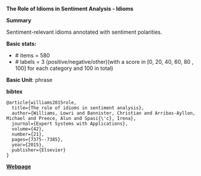 **The Role of Idioms in Sentiment Analysis - Idioms**

**Summary**

Sentiment-relevant idioms annotated with sentiment polarities.

**Basic stats:**
+ \# items = 580
+ \# labels = 3 (positive/negative/other)(with a score in [0, 20, 40, 60, 80 , 100] for each category and 100 in total)

**Basic Unit**: phrase

**bibtex**
```
@article{williams2015role,
  title={The role of idioms in sentiment analysis},
  author={Williams, Lowri and Bannister, Christian and Arribas-Ayllon, Michael and Preece, Alun and Spasi{\'c}, Irena},
  journal={Expert Systems with Applications},
  volume={42},
  number={21},
  pages={7375--7385},
  year={2015},
  publisher={Elsevier}
}
```

[**Webpage**](http://users.cs.cf.ac.uk/I.Spasic/idioment/)



